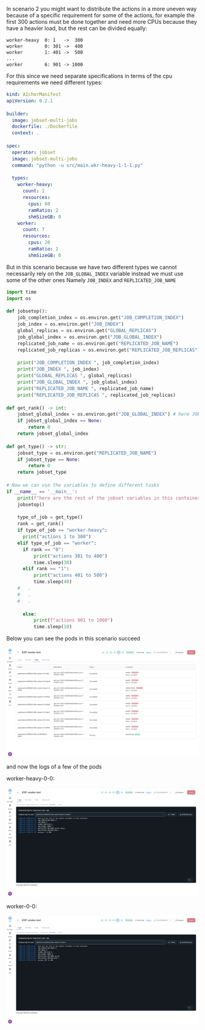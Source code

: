 In scenario 2 you might want to distribute the actions in a more uneven way because of a specific requirement for some of the actions, for example the first 300 actions must be done together and need more CPUs because they have a heavier load, but the rest can be divided equally:

```
worker-heavy  0: 1   ->  300
worker        0: 301 ->  400
worker        1: 401 ->  500
...
worker        6: 901 -> 1000
```

For this since we need separate specifications in terms of the cpu requirements we need different types:

```yaml
kind: AIchorManifest
apiVersion: 0.2.1

builder:
  image: jobset-multi-jobs
  dockerfile: ./Dockerfile
  context: .

spec:
  operator: jobset
  image: jobset-multi-jobs
  command: "python -u src/main.wkr-heavy-1-1-1.py"

  types:
    worker-heavy:
      count: 1
      resources:
        cpus: 60
        ramRatio: 2
        shmSizeGB: 0
    worker:
      count: 7
      resources:
        cpus: 20
        ramRatio: 2
        shmSizeGB: 0
```
But in this scenario because we have two different types we cannot necessarily rely on the `JOB_GLOBAL_INDEX` variable instead we must use some of the other ones
Namely `JOB_INDEX` and `REPLICATED_JOB_NAME`

```python
import time
import os

def jobsetop():
    job_completion_index = os.environ.get("JOB_COMPLETION_INDEX")
    job_index = os.environ.get("JOB_INDEX")
    global_replicas = os.environ.get("GLOBAL_REPLICAS")
    job_global_index = os.environ.get("JOB_GLOBAL_INDEX")
    replicated_job_name = os.environ.get("REPLICATED_JOB_NAME")
    replicated_job_replicas = os.environ.get("REPLICATED_JOB_REPLICAS")

    print("JOB_COMPLETION_INDEX ", job_completion_index)
    print("JOB_INDEX ", job_index)
    print("GLOBAL_REPLICAS ", global_replicas)
    print("JOB_GLOBAL_INDEX ", job_global_index)
    print("REPLICATED_JOB_NAME ", replicated_job_name)
    print("REPLICATED_JOB_REPLICAS ", replicated_job_replicas)

def get_rank() -> int:
    jobset_global_index = os.environ.get("JOB_GLOBAL_INDEX") # here JOB_INDEX could also be used in this scenario
    if jobset_global_index == None:
        return 0
    return jobset_global_index

def get_type() -> str:
    jobset_type = os.environ.get("REPLICATED_JOB_NAME")
    if jobset_type == None:
        return 0
    return jobset_type

# Now we can use the variables to define different tasks
if __name__ == '__main__':
    print(f"here are the rest of the jobset variables in this container:")
    jobsetop()

    type_of_job = get_type()
    rank = get_rank()
    if type_of_job == "worker-heavy":
      print("actions 1 to 300")
    elif type_of_job == "worker":
      if rank == "0":
          print("actions 301 to 400")
          time.sleep(30)
      elif rank == "1":
          print("actions 401 to 500")
          time.sleep(40)
    #   .
    #   .
    #   .

      else:
          print(f"actions 901 to 1000")
          time.sleep(10)
```
Below you can see the pods in this scenario succeed

![Pod list](screenshots/scenario2-pods.png)

and now the logs of a few of the pods

worker-heavy-0-0:

![worker-heavy-0-0](screenshots/scenario2-0-0.png)

worker-0-0:

![worker-0-0](screenshots/scenario2-1-0.png)
